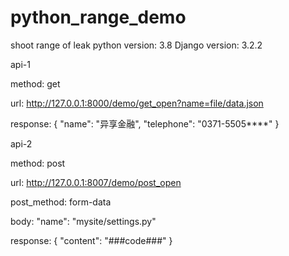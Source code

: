 # python_range_demo
shoot range of leak
python version: 3.8
Django version: 3.2.2

api-1

method:
    get
    
url:
    http://127.0.0.1:8000/demo/get_open?name=file/data.json
    
response:
    {
      "name": "异享金融",
      "telephone": "0371-5505****"
    }


api-2

method:
    post
    
url:
    http://127.0.0.1:8007/demo/post_open
    
post_method:
    form-data
    
body:
    "name": "mysite/settings.py"
    
response:
    {
        "content": "###code###"
    }
